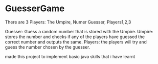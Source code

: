 # GuesserGame
There are 3 Players: The Umpire, Numer Guesser, Players1,2,3

Guesser: Guess a random number that is stored with the Umpire.
Umpire: stores the number and checks if any of the players have guessed the correct number and outputs the same.
Players: the players will try and guess the number chosen by the guesser.

made this project to implement basic java skills that i have learnt
